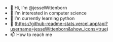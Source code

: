 - 👋 Hi, I’m @jesseWittenborn
- 👀 I’m interested in computer science
- 🌱 I’m currently learning python
- 💞️ (https://github-readme-stats.vercel.app/api?username=jesseWittenborn&show_icons=true)
- 📫 How to reach me 

<!---
jesseWittenborn/jesseWittenborn is a ✨ special ✨ repository because its `README.md` (this file) appears on your GitHub profile.
You can click the Preview link to take a look at your changes.
--->
